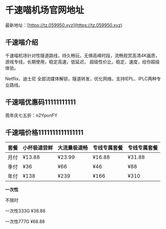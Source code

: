 # 千速喵机场官网地址

最新地址：[https://tz.059950.xyz](https://tz.059950.xyz)

## 千速喵介绍

千速喵机场针对性隧道路线，持久畅玩，无惧高峰时段，流畅观赏高清4K画质，游戏专线，长期使用，稳定高速，低延迟， 超级性价比，稳定，速度，给你超级体验。

Netflix、迪士尼 全部流媒体解锁，隧道转发，优化网络，支持IEPL、IPLC两种专业路线。

## 千速喵优惠码11111111111

周年庆七五折：n2YponFY

## 千速喵价格1111111111111111

|套餐|小杯极速尝鲜|大流量极速畅|专线专属套餐|专线专属套餐|
|----|----|----|----|----|
|月付|¥13.88|¥23.99|¥16.88|¥31.88|
|季付|¥36|¥66|¥46|¥88|
|年付|¥138|¥239|¥166|¥310|

**一次性**

不限时

一次性333G ¥38.88 

一次性777G ¥68.88

